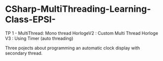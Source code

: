 # CSharp-MultiThreading-Learning-Class-EPSI-


TP 1 - MultiThread: Mono thread
HorlogeV2 : Custom Multi Thread
Horloge V3 : Using Timer (auto threading)

Three pojects about programming an automatic clock display with secondary thread.
